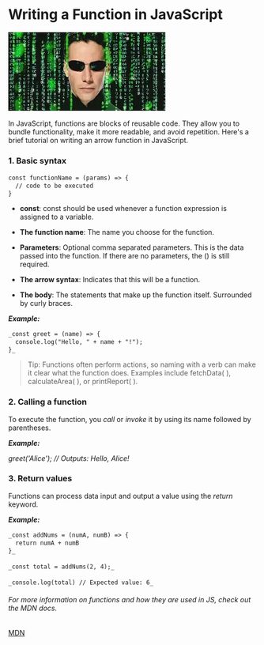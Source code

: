 # Writing a Function in JavaScript

![neo from the matrix](Images/Neo.webp)


In JavaScript, functions are blocks of reusable code. They allow you to bundle functionality, make it more readable, and avoid repetition. Here's a brief tutorial on writing an arrow function in JavaScript.

### 1. Basic syntax
```
const functionName = (params) => {
  // code to be executed
}
```

* **const**: const should be used whenever a function expression is assigned to a variable.
+ **The function name**: The name you choose for the function.
* **Parameters**: Optional comma separated parameters. This is the data passed into the function. If there are no parameters, the () is still required.
+ **The arrow syntax**: Indicates that this will be a function.
* **The body**: The statements that make up the function itself. Surrounded by curly braces.

**_Example:_**
```
_const greet = (name) => {
  console.log("Hello, " + name + "!");
}_ 
```
>Tip: Functions often perform actions, so naming with a verb can make it clear what the function does. Examples include fetchData( ), calculateArea( ), or printReport( ). 

### 2. Calling a function

To execute the function, you _call_ or _invoke_ it by using its name followed by parentheses.

**_Example:_**


_greet('Alice'); // Outputs: Hello, Alice!_
### 3. Return values

Functions can process data input and output a value using the _return_ keyword.

**_Example:_**
```
_const addNums = (numA, numB) => {
  return numA + numB
}_

_const total = addNums(2, 4);_

_console.log(total) // Expected value: 6_
```
###### For more information on functions and how they are used in JS, check out the MDN docs. 
[MDN](https://developer.mozilla.org/en-US/docs/Web/JavaScript/Guide/Functions)


